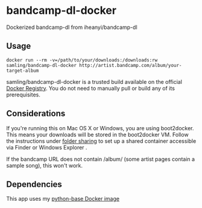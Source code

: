 bandcamp-dl-docker
==================

Dockerized bandcamp-dl from iheanyi/bandcamp-dl

## Usage

`docker run --rm -v=/path/to/your/downloads:/downloads:rw samling/bandcamp-dl-docker http://artist.bandcamp.com/album/your-target-album`

samling/bandcamp-dl-docker is a trusted build available on the official [Docker Registry](https://registry.hub.docker.com/u/samling/bandcamp-dl-docker/). You do not need to manually pull or build any of its prerequisites.

## Considerations

If you're running this on Mac OS X or Windows, you are using boot2docker. This means your downloads will be stored in the boot2docker VM. Follow the instructions under [folder sharing](https://github.com/boot2docker/boot2docker) to set up a shared container accessible via Finder or Windows Explorer .

If the bandcamp URL does not contain /album/ (some artist pages contain a sample song), this won't work.

## Dependencies

This app uses my [python-base Docker image](https://github.com/samling/python-base)
